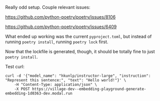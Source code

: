 Really odd setup. Couple relevant issues:

https://github.com/python-poetry/poetry/issues/8106

https://github.com/python-poetry/poetry/issues/6409

What ended up working was the current `pyproject.toml`, but instead of running `poetry install`, running `poetry lock` first.

Now that the lockfile is generated, though, it should be totally fine to just `poetry install`.

Test curl:
```
curl -d '{"model_name": "hkunlp/instructor-large", "instruction": "Represent this sentence:", "text": "Hello world!"}' \
    -H "Content-Type: application/json" \
    -X POST https://village-dev--embedding-playground-generate-embedding-1d0363-dev.modal.run
```